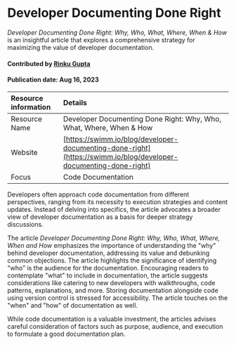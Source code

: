 # Developer Documenting Done Right 

<!-- deck text start --> 
*Developer Documenting Done Right: Why, Who, What, Where, When & How* is an insightful article that explores a comprehensive strategy for maximizing the value of developer documentation.
<!-- deck text start --> 

#### Contributed by [Rinku Gupta](https://github.com/rinkug)

#### Publication date: Aug 16, 2023

Resource information| Details 
:--- | :---
Resource Name  | Developer Documenting Done Right: Why, Who, What, Where, When & How 
Website        | [https://swimm.io/blog/developer-documenting-done-right](https://swimm.io/blog/developer-documenting-done-right) 
Focus          | Code Documentation 

Developers often approach code documentation from different perspectives, ranging from its necessity to execution strategies and content updates. Instead of delving into specifics, the article advocates a broader view of developer documentation as a basis for deeper strategy discussions.

The article *Developer Documenting Done Right: Why, Who, What, Where, When and How* emphasizes the importance of understanding the "why" behind developer documentation, addressing its value and debunking common objections. The article highlights the significance of identifying "who" is the audience for the documentation. Encouraging readers to contemplate "what" to include in documentation, the article suggests considerations like catering to new developers with walkthroughs, code patterns, explanations, and more. Storing documentation alongside code using version control is stressed for accessibility. The article touches on the "when" and "how" of documentation as well.

While code documentation is a valuable investment, the articles advises careful consideration of factors such as purpose, audience, and execution to formulate a good documentation plan.

<!---
Publish: yes
Pinned: no
Topics: documentation
RSS update: 2023-08-16
--->
